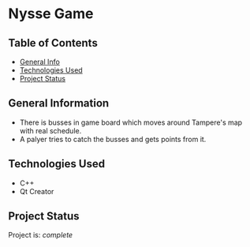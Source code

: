 # Nysse Game


## Table of Contents
* [General Info](#general-information)
* [Technologies Used](#technologies-used)
* [Project Status](#project-status)
<!-- * [License](#license) -->


## General Information
- There is busses in game board which moves around Tampere's map with real schedule.
- A palyer tries to catch the busses and gets points from it.

## Technologies Used
- C++
- Qt Creator


## Project Status
Project is: _complete_ 